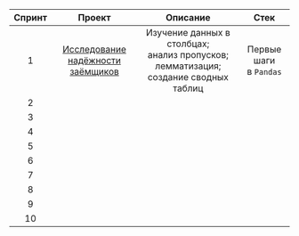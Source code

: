 | Спринт | Проект        | Описание  | Стек    |
| :------: |:-------------:| :--------: |:--------:|
| 1      | [Исследование<br/> надёжности заёмщиков](https://nbviewer.jupyter.org/github/emoshikova/first-steps/blob/main/Project-1_%28reliability%20_research%29.ipynb)| Изучение данных в столбцах;<br/> анализ пропусков; лемматизация;<br/> создание сводных таблиц<br/>     | Первые шаги<br/> в `Pandas` |
| 2      |       |        |         |
| 3      |       |        |         |
| 4      |       |        |         |
| 5      |       |        |         |
| 6      |       |        |         |
| 7      |       |        |         |
| 8      |       |        |         |
| 9      |       |        |         |
| 10     |       |        |         |
